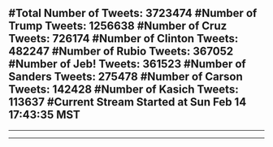 #Total Number of Tweets: 3723474 
#Number of Trump Tweets: 1256638
#Number of Cruz Tweets: 726174
#Number of Clinton Tweets: 482247
#Number of Rubio Tweets: 367052
#Number of Jeb! Tweets: 361523
#Number of Sanders Tweets: 275478
#Number of Carson Tweets: 142428
#Number of Kasich Tweets: 113637
#Current Stream Started at Sun Feb 14 17:43:35 MST
---
---
---
